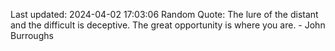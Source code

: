 Last updated: 2024-04-02 17:03:06
Random Quote: The lure of the distant and the difficult is deceptive. The great opportunity is where you are. - John Burroughs